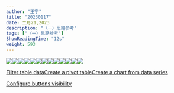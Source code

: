 ```yaml
---
author: "王宇"
title: "20230117"
date: 二月21,2023
description: "（一）思路参考"
tags: ["（一）思路参考"]
ShowReadingTime: "12s"
weight: 593
---
```

![](/download/attachments/97484858/%E5%B9%BB%E7%81%AF%E7%89%871.JPG?version=1&modificationDate=1676980034315&api=v2)![](/download/attachments/97484858/%E5%B9%BB%E7%81%AF%E7%89%872.JPG?version=1&modificationDate=1676980034536&api=v2)![](/download/attachments/97484858/%E5%B9%BB%E7%81%AF%E7%89%873.JPG?version=1&modificationDate=1676980034684&api=v2)![](/download/attachments/97484858/%E5%B9%BB%E7%81%AF%E7%89%874.JPG?version=1&modificationDate=1676980034805&api=v2)![](/download/attachments/97484858/%E5%B9%BB%E7%81%AF%E7%89%875.JPG?version=1&modificationDate=1676980034921&api=v2)![](/download/attachments/97484858/%E5%B9%BB%E7%81%AF%E7%89%876.JPG?version=1&modificationDate=1676980035061&api=v2)![](/download/attachments/97484858/%E5%B9%BB%E7%81%AF%E7%89%877.JPG?version=1&modificationDate=1676980035168&api=v2)![](/download/attachments/97484858/%E5%B9%BB%E7%81%AF%E7%89%878.JPG?version=1&modificationDate=1676980035281&api=v2)![](/download/attachments/97484858/%E5%B9%BB%E7%81%AF%E7%89%879.JPG?version=1&modificationDate=1676980035383&api=v2)![](/download/attachments/97484858/%E5%B9%BB%E7%81%AF%E7%89%8710.JPG?version=1&modificationDate=1676980035488&api=v2)![](/download/attachments/97484858/%E5%B9%BB%E7%81%AF%E7%89%8711.JPG?version=1&modificationDate=1676980035612&api=v2)![](/download/attachments/97484858/%E5%B9%BB%E7%81%AF%E7%89%8712.JPG?version=1&modificationDate=1676980035738&api=v2)![](/download/attachments/97484858/%E5%B9%BB%E7%81%AF%E7%89%8714.JPG?version=1&modificationDate=1676980036281&api=v2)

  

  

  

  

  

  

  

  

  

  

  

  

  

  

  

  

  

  

  

  

  

[Filter table data](#)[Create a pivot table](#)[Create a chart from data series](#)

[Configure buttons visibility](/users/tfac-settings.action)